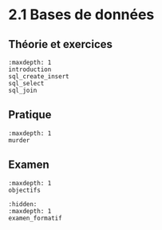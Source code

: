 <!-- Copyright 2024 Maxime Jan <maxime.jan@edufr.ch> -->
<!-- SPDX-License-Identifier: CC-BY-NC-SA-4.0 -->

# 2.1 Bases de données

## Théorie et exercices
```{toctree}
:maxdepth: 1
introduction
sql_create_insert
sql_select
sql_join
```


## Pratique
```{toctree}
:maxdepth: 1
murder
```

## Examen
```{toctree}
:maxdepth: 1
objectifs
```

```{toctree}
:hidden:
:maxdepth: 1
examen_formatif
```

